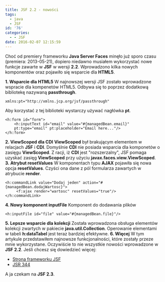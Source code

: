 ```yaml
---
title: JSF 2.2 - nowości
tags:
  - java
  - JSF
id: '76'
categories:
  - - JSF
date: 2016-02-07 12:15:59
---
```


Choć od premiery frameworku **Java Server Faces** minęło już sporo czasu (premiera: 2013-05-21), dopiero niedawno musiałem wykorzystać nowe funkcje zawarte w **JSF** w wersji **2.2**. Wprowadzono kilka nowych komponentów oraz pojawiło się wsparcie dla **HTML5**.
<!-- more -->
**1\. Wsparcie dla HTML5** W najnowszej wersji JSF zostało wprowadzone wspracie dla kompenetów HTML5. Odbywa się to poprzez dodatkową bibliotekę nazywaną **passthrough**.

```
xmlns:pt="http://xmlns.jcp.org/jsf/passthrough"
```

Aby korzystać z tej biblioteki wystarczy używać nagłówka **pt**.

```
<h:form id="form">
    <h:inputText id="email" value="#{managedBean.email}"
    pt:type="email" pt:placeholder="Email here..."/>
</h:form>
```

**2\. ViewScoped dla CDI** **ViewScoped** był brakującym elementem w relacjach **JSF** i **CDI**. Domyślnie **CDI** nie posiada wsparcia dla komponetów o zasięgu **ViewScoped**. Z racji, iż **CDI** jest "rozszerzalny", JSF pomaga uzyskać zasięg **ViewScoped** przy użyciu **javax.faces.view.ViewScoped**. **3. Atrybut resetValues** W komponentach typu **AJAX** pojawiła się nowa opcja **resetValues**. Czyści ona dane z pól formularza zawartych w atrybucie **render**.

```
<h:commandLink value="Dodaj jeden" action="#{managedBean.dodajWartosc}">
     <f:ajax render="wartosc" resetValues="true"/>
</h:commandLink>
```

**4\. Nowy komponent inputFile** Komponent do dodawania plików

```
<h:inputFile id="file" value="#{managedBean.file}"/>
```

**5\. Lepsze wsparcie dla kolekcji** Została wprowadzona obsługa elementów kolekcji zwartych w pakiecie **java.util.Collection**. Operowanie elementami w tabeli **h:dataTabel** jest teraz bardziej efektywne. **6\. Więcej** W tym artykule przedstawiłem najnowsze funkcjonalności, które zostały przeze mnie wykorzystane. Oczywiście to nie wszystkie nowości wprowadzone w **JSF 2.2**. Jeśli chcesz się dowiedzieć więcej:

*   [Strona frameworku JSF](https://javaserverfaces.java.net/)
*   [JSR 344](https://jcp.org/en/jsr/detail?id=344)

A ja czekam na **JSF 2.3**.